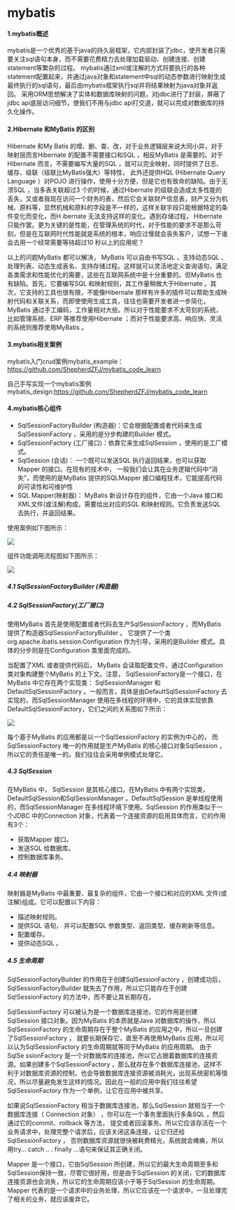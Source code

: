 # mybatis

#### 1.mybatis概述

mybatis是一个优秀的基于java的持久层框架，它内部封装了jdbc，使开发者只需要关注sql语句本身，而不需要花费精力去处理加载驱动、创建连接、创建statement等繁杂的过程。 mybatis通过xml或注解的方式将要执行的各种statement配置起来，并通过java对象和statement中sql的动态参数进行映射生成最终执行的sql语句，最后由mybatis框架执行sql并将结果映射为java对象并返回。 采用ORM思想解决了实体和数据库映射的问题，对jdbc进行了封装，屏蔽了jdbc api底层访问细节，使我们不用与jdbc api打交道，就可以完成对数据库的持久化操作。

#### 2.Hibernate 和MyBatis 的区别

Hibernate 和My Batis 的增、删、查、改，对于业务逻辑层来说大同小异，对于映射层而言Hibernate 的配置不需要接口和SQL ，相反MyBatis 是需要的。对于Hibernate 而言，不需要编写大量的SQL ，就可以完全映射，同时提供了日志、缓存、级联（级联比MyBatis强大）等特性， 此外还提供HQL (Hibernate Query Language ）对POJO 进行操作，使用十分方便，但是它也有致命的缺陷。由于无须SQL ，当多表关联超过3 个的时候，通过Hibernate 的级联会造成太多性能的丢失，又或者我现在访问一个财务的表，然后它会关联财产信息表，财产又分为机械、原料等，显然机械和原料的字段是不一样的，这样关联宇段只能根据特定的条件变化而变化，而H ibernate 无法支持这样的变化。遇到存储过程， Hibernate 只能作罢。更为关键的是性能，在管理系统的时代，对于性能的要求不是那么苛刻，但是在互联网时代性能就是系统的根本，响应过慢就会丧失客户，试想一下谁会去用一个经常需要等待超过10 秒以上的应用呢？

以上的问题MyBatis 都可以解决， MyBatis 可以自由书写SQL 、支持动态SQL 、处理列表、动态生成表名、支持存储过程。这样就可以灵活地定义查询语句，满足各类需求和性能优化的需要，这些在互联网系统中是十分重要的。但MyBatis 也有缺陷。首先，它要编写SQL 和映射规则，其工作量稍微大于Hibernate 。其次，它支持的工具也很有限，不能像Hibernate 那样有许多的插件可以帮助生成映射代码和关联关系，而即使使用生成工具，往往也需要开发者进一步简化， MyBatis 通过手工编码，工作量相对大些。所以对于性能要求不太苛刻的系统，比如管理系统、ERP 等推荐使用Hibernate ；而对于性能要求高、响应快、灵活的系统则推荐使用MyBatis 。

#### 3.mybatis相关案例

mybatis入门crud案例mybatis_example：https://github.com/ShepherdZFJ/mybatis_code_learn

自己手写实现一个mybatis案例mybatis_design:https://github.com/ShepherdZFJ/mybatis_code_learn

#### 4.mybatis核心组件

- SqlSessionFactoryBuilder (构造器)：它会根据配置或者代码来生成SqISessionFactory ，采用的是分步构建的Builder 模式。
- SqlSessionFactory (工厂接口)：依靠它来生成SqlSession ，使用的是工厂模式。
- SqlSession (会话)： 一个既可以发送SQL 执行返回结果，也可以获取Mapper 的接口。在现有的技术中， 一般我们会让其在业务逻辑代码中“消失”，而使用的是MyBatis 提供的SQLMapper 接口编程技术，它能提高代码的可读性和可维护性
-  SQL Mapper(映射器)： MyBatis 新设计存在的组件，它由一个Java 接口和XML文件(或注解)构成，需要给出对应的SQL 和映射规则。它负责发送SQL 去执行，并返回结果。

使用案例如下图所示：

![](https://markdown-file-zfj.oss-cn-hangzhou.aliyuncs.com/%E5%85%A5%E9%97%A8%E6%A1%88%E4%BE%8B%E7%9A%84%E5%88%86%E6%9E%90.png)

组件功能调用流程图如下图所示：

![](https://markdown-file-zfj.oss-cn-hangzhou.aliyuncs.com/04mybatis%E7%9A%84%E5%88%86%E6%9E%90.png)

##### 4.1 SqlSessionFactoryBuilder (构造器)

##### 4.2 SqlSessionFactory(工厂接口)

使用MyBatis 首先是使用配置或者代码去生产SqlSessionFactory ，而MyBatis 提供了构造器SqlSessionFactoryBuiIder 。 它提供了一个类org.apache.ibatis.session.Configuration 作为引导，采用的是Builder 模式。具体的分步则是在Configuration 类里面完成的。

当配置了XML 或者提供代码后， MyBatis 会读取配置文件，通过Configuration 类对象构建整个MyBatis 的上下文。注意， SqlSessionFactory是一个接口，在MyBatis 中它存在两个实现类： SqlSessionManager 和DefaultSqlSessionFactory 。一般而言，具体是由DefaultSqlSessionFactory 去实现的，而SqlSessionManager 使用在多线程的环境中，它的具体实现依靠DefaultSqlSessionFactory，它们之间的关系图如下所示：

![](https://markdown-file-zfj.oss-cn-hangzhou.aliyuncs.com/sqlSessionFactory.png)

每个基于MyBatis 的应用都是以一个SqlSessionFactory 的实例为中心的， 而SqlSessionFactory 唯一的作用就是生产MyBatis 的核心接口对象SqlSession ，所以它的责任是唯一的。我们往往会采用单例模式处理它。

##### 4.3 SqlSession

在MyBatis 中， SqlSession 是其核心接口。在MyBatis 中有两个实现类， DefaultSqlSession和SqlSessionManager 。DefaultSqlSession 是单线程使用的，而SqlSessionManager 在多线程环境下使用。SqlSession 的作用类似于一个JDBC 中的Connection 对象，代表着一个连接资源的启用具体而言，它的作用有3个：

- 获取Mapper 接口。
- 发送SQL 给数据库。
- 控制数据库事务。

##### 4.4 映射器

映射器是MyBatis 中最重要、最复杂的组件，它由一个接口和对应的XML 文件(或注解)组成。它可以配置以下内容：

- 描述映射规则。
-  提供SQL 语旬， 并可以配置SQL 参数类型、返回类型、缓存刷新等信息。
-  配置缓存。
-  提供动态SQL 。

##### 4.5 生命周期

SqlSessionFactoryBuilder 的作用在于创建SqlSessionFactory ，创建成功后，SqlSessionFactoryBuilder 就失去了作用，所以它只能存在于创建Sq!SessionFactory 的方法中，而不要让其长期存在。

SqlSessionFactory 可以被认为是一个数据库连接池，它的作用是创建SqlSession 接口对象。因为MyBatis 的本质就是Java 对数据库的操作，所以SqlSessionFactory 的生命周期存在于整个MyBatis 的应用之中，所以一旦创建了SqlSessionFactory ， 就要长期保存它，直至不再使用MyBatis 应用，所以可以认为SqlSessionFactory 的生命周期就等同于MyBatis 的应用周期。
由于SqlSe ssionFactory 是一个对数据库的连接池，所以它占据着数据库的连接资源。如果创建多个SqlSessionFactory ，那么就存在多个数据库连接池，这样不利于对数据库资源的控制，也会导致数据库连接资源被消耗光，出现系统密机等情况，所以尽量避免发生这样的情况。因此在一般的应用中我们往往希望SqlSessionFactory 作为一个单例，让它在应用中被共享。

如果说SqlSessionFactory 相当于数据库连接池，那么SqlSession 就相当于一个数据库连接（ Connection 对象） ，你可以在一个事务里面执行多条SQL ，然后通过它的commit、rollback 等方法， 提交或者回滚事务。所以它应该存活在一个业务请求中，处理完整个请求后，应该关闭这条连接，让它归还给SqlSessionFactory ， 否则数据库资源就很快被耗费精光，系统就会瘫痪，所以用try... catch .. . finally ...语句来保证其正确关闭。

Mapper 是一个接口，它由SqlSession 所创建，所以它的最大生命周期至多和SqlSession保持一致，尽管它很好用，但是由于SqlSession 的关闭，它的数据库连接资源也会消失，所以它的生命周期应该小于等于Sq!Session 的生命周期。Mapper 代表的是一个请求中的业务处理，所以它应该在一个请求中，一旦处理完了相关的业务，就应该废弃它。
